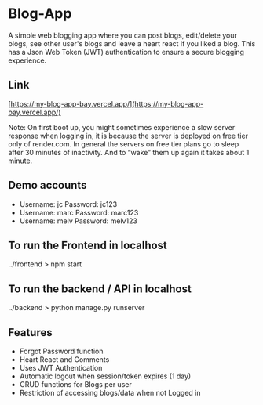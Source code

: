 # Blog-App
A simple web blogging app where you can post blogs, edit/delete your blogs, see other user's blogs and leave a heart react if you liked a blog. This has a Json Web Token (JWT) authentication to ensure a secure blogging experience.

## Link
[https://my-blog-app-bay.vercel.app/](https://my-blog-app-bay.vercel.app/)

Note: On first boot up, you might sometimes experience a slow server response when logging in, it is because the server is deployed on free tier only of render.com.
In general the servers on free tier plans go to sleep after 30 minutes of inactivity. And to “wake” them up again it takes about 1 minute.

## Demo accounts
- Username: jc Password: jc123
- Username: marc Password: marc123
- Username: melv Password: melv123
  
## To run the Frontend in localhost
../frontend > npm start

## To run the backend / API in localhost
../backend > python manage.py runserver

## Features
- Forgot Password function
- Heart React and Comments
- Uses JWT Authentication
- Automatic logout when session/token expires (1 day)
- CRUD functions for Blogs per user
- Restriction of accessing blogs/data when not Logged in

